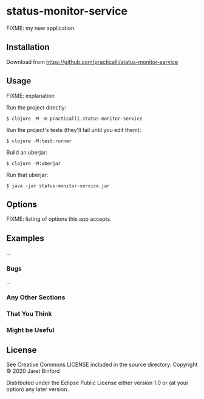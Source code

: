 # status-monitor-service

FIXME: my new application.

## Installation

Download from https://github.com/practicalli/status-monitor-service

## Usage

FIXME: explanation

Run the project directly:

    $ clojure -M -m practicalli.status-monitor-service

Run the project's tests (they'll fail until you edit them):

    $ clojure -M:test:runner

Build an uberjar:

    $ clojure -M:uberjar

Run that uberjar:

    $ java -jar status-monitor-service.jar

## Options

FIXME: listing of options this app accepts.

## Examples

...

### Bugs

...

### Any Other Sections
### That You Think
### Might be Useful

## License
See Creative Commons LICENSE included in the source directory.
Copyright © 2020 Jaret Binford

Distributed under the Eclipse Public License either version 1.0 or (at
your option) any later version.
